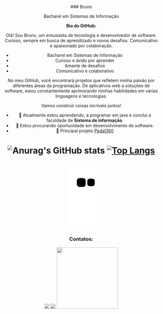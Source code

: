 <center>
         ### Bruno

Bacharel em Sistemas de Informação

**Bio do GitHub:**

Olá! Sou Bruno, um entusiasta de tecnologia e desenvolvedor de software. Curioso, sempre em busca de aprendizado e novos desafios. Comunicativo e apaixonado por colaboração.

- Bacharel em Sistemas de Informação
- Curioso e ávido por aprender
- Amante de desafios
- Comunicativo e colaborativo

No meu GitHub, você encontrará projetos que refletem minha paixão por diferentes áreas da programação. De aplicativos web a soluções de software, estou constantemente aprimorando minhas habilidades em várias linguagens e tecnologias.

Vamos construir coisas incríveis juntos!



- 🌱 Atualmente estou aprendendo, a programar em java e conclui a faculdade de **Sistema de informação**.
- 👯 Estou procurando oportunidade em desenvolvimento de software.
- 🥇 Principal projeto [Pedal360](https://github.com/cibersky-code/Pedal360#readme)



![Anurag's GitHub stats](https://github-readme-stats.vercel.app/api?username=cibersky-code&show_icons=true&theme=radical)
[![Top Langs](https://github-readme-stats.vercel.app/api/top-langs/?username=cibersky-code&layout=compact)](cibersky-code/cibersky-code) 
=======================================================================
![Snake animation](https://github.com/cibersky-code/cibersky-code/blob/output/github-contribution-grid-snake.svg)
=======================================================================

 ### Contatos:

<div>
<a href = "mailto:brunoferreiratelessampaio@gmail.com"><img src="https://img.shields.io/badge/Gmail-D14836?style=for-the-badge&logo=gmail&logoColor=white" target="_blank"></a>
<a href="https://www.linkedin.com/in/brunotelessampaio/" target="_blank"><img src="https://img.shields.io/badge/-LinkedIn-%230077B5?style=for-the-badge&logo=linkedin&logoColor=white" target="_blank"></a>

 <img src="https://user-images.githubusercontent.com/71657248/161656944-82977b6c-99d6-4a02-9b05-d75b2f1d50d5.jpeg" width="200" height="200" />
  
</center>
